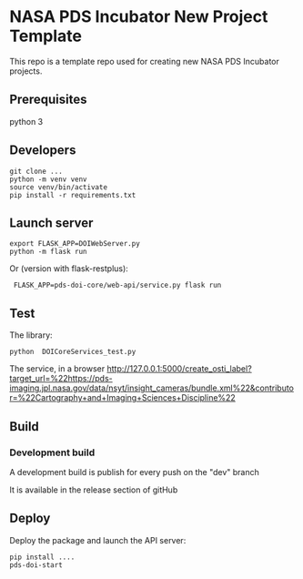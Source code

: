 # NASA PDS Incubator New Project Template
This repo is a template repo used for creating new NASA PDS Incubator projects.

## Prerequisites

python 3

## Developers

    git clone ...
    python -m venv venv
    source venv/bin/activate
    pip install -r requirements.txt
    
    
## Launch server

    export FLASK_APP=DOIWebServer.py
    python -m flask run
    
    
Or (version with flask-restplus):

     FLASK_APP=pds-doi-core/web-api/service.py flask run

## Test 

The library:

    python  DOICoreServices_test.py

The service, in a browser http://127.0.0.1:5000/create_osti_label?target_url=%22https://pds-imaging.jpl.nasa.gov/data/nsyt/insight_cameras/bundle.xml%22&contributor=%22Cartography+and+Imaging+Sciences+Discipline%22


## Build

### Development build 

A development build is publish for every push on the "dev" branch

It is available in the release section of gitHub


## Deploy    

Deploy the package and launch the API server:

    pip install ....
    pds-doi-start
    

   

